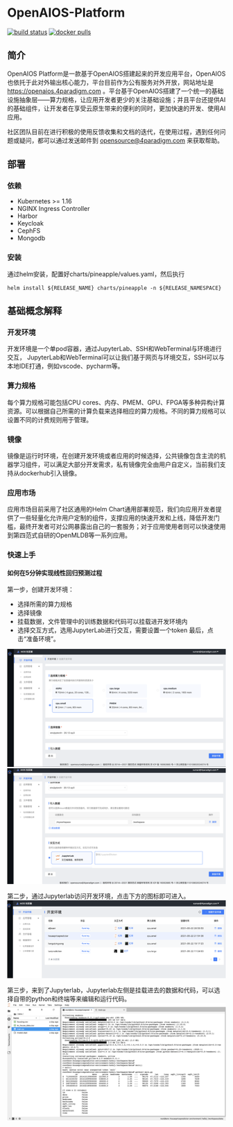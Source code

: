 # OpenAIOS-Platform


[![build status](https://github.com/4paradigm/openaios-platform/actions/workflows/build.yml/badge.svg)](https://github.com/4paradigm/openaios-platform/actions/workflows/build.yml)
[![docker pulls](https://img.shields.io/docker/pulls/4pdosc/openaios.svg)](https://hub.docker.com/r/4pdosc/openaios)

## 简介
OpenAIOS Platform是一款基于OpenAIOS搭建起来的开发应用平台，OpenAIOS也依托于此对外输出核心能力，平台目前作为公有服务对外开放，网站地址是 https://openaios.4paradigm.com 。平台基于OpenAIOS搭建了一个统一的基础设施抽象层——算力规格，让应用开发者更少的关注基础设施；并且平台还提供AI的基础组件，让开发者在享受云原生带来的便利的同时，更加快速的开发、使用AI应用。

社区团队目前在进行积极的使用反馈收集和文档的迭代，在使用过程，遇到任何问题或疑问，都可以通过发送邮件到 opensource@4paradigm.com 来获取帮助。

## 部署

### 依赖

- Kubernetes >= 1.16
- NGINX Ingress Controller
- Harbor
- Keycloak
- CephFS
- Mongodb

### 安装

通过helm安装，配置好charts/pineapple/values.yaml，然后执行

```
helm install ${RELEASE_NAME} charts/pineapple -n ${RELEASE_NAMESPACE}
```

## 基础概念解释
### 开发环境
开发环境是一个单pod容器，通过JupyterLab、SSH和WebTerminal与环境进行交互， JupyterLab和WebTerminal可以让我们基于网页与环境交互，SSH可以与本地IDE打通，例如vscode、pycharm等。

### 算力规格
每个算力规格可能包括CPU cores、内存、PMEM、GPU、FPGA等多种异构计算资源。可以根据自己所需的计算负载来选择相应的算力规格。不同的算力规格可以设置不同的计费规则用于管理。

### 镜像
镜像是运行时环境，在创建开发环境或者应用的时候选择，公共镜像包含主流的机器学习组件，可以满足大部分开发需求，私有镜像完全由用户自定义，当前我们支持从dockerhub引入镜像。


### 应用市场
应用市场目前采用了社区通用的Helm Chart通用部署规范，我们向应用开发者提供了一些轻量化允许用户定制的组件，支撑应用的快速开发和上线，降低开发门槛，最终开发者可对公网暴露出自己的一套服务；对于应用使用者则可以快速使用到第四范式自研的OpenMLDB等一系列应用。

### 快速上手
#### 如何在5分钟实现线性回归预测过程
第一步，创建开发环境：
- 选择所需的算力规格
- 选择镜像
- 挂载数据，文件管理中的训练数据和代码可以挂载进开发环境内
- 选择交互方式，选用JupyterLab进行交互，需要设置一个token
最后，点击“准备环境”。


![1](doc/img/quickstart1.png)
![2](doc/img/quickstart2.png)


第二步，通过Jupyterlab访问开发环境，点击下方的图标即可进入。
![3](doc/img/quickstart3.png)

第三步，来到了Jupyterlab，Jupyterlab左侧是挂载进去的数据和代码，可以选择自带的python和终端等来编辑和运行代码。
![4](doc/img/quickstart4.png)


